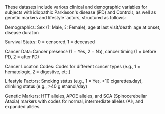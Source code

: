 These datasets include various clinical and demographic variables for subjects with idiopathic Parkinson's disease (iPD) and Controls, as well as genetic markers and lifestyle factors, structured as follows:

Demographics: Sex (1: Male, 2: Female), age at last visit/death, age at onset, disease duration

Survival Status: 0 = censored, 1 = deceased

Cancer Data: Cancer presence (1 = Yes, 2 = No), cancer timing (1 = before PD, 2 = after PD)

Cancer Location Codes: Codes for different cancer types (e.g., 1 = hematologic, 2 = digestive, etc.)

Lifestyle Factors: Smoking status (e.g., 1 = Yes, >10 cigarettes/day), drinking status (e.g., >40 g ethanol/day)

Genetic Markers: HTT alleles, APOE alleles, and SCA (Spinocerebellar Ataxia) markers with codes for normal, intermediate alleles (AI), and expanded alleles.
